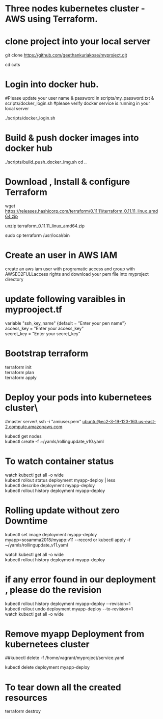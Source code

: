 # Three nodes kubernetes cluster - AWS using Terraform.

# clone project into your local server
git clone https://github.com/geethankuriakose/myproject.git 

cd cats
# Login into docker hub. 

#Please update your user name & password in scripts/my_password.txt & scripts/docker_login.sh
#please verify docker service is running in your local server

./scripts/docker_login.sh 

# Build & push docker images into docker hub

./scripts/build_push_docker_img.sh
cd ..

# Download , Install & configure Terraform

wget https://releases.hashicorp.com/terraform/0.11.11/terraform_0.11.11_linux_amd64.zip

unzip terraform_0.11.11_linux_amd64.zip

sudo cp terraform /usr/local/bin

# Create an user in AWS IAM

create an aws iam user with programatic access and group with AWSEC2FULLaccess rights  and download your pem file into myproject directory

# update following varaibles in myprooject.tf
 
variable "ssh_key_name" {default = "Enter your pen name"}\
access_key = "Enter your access_key"\
secret_key = "Enter your secret_key"

# Bootstrap terraform

terraform init\
terraform plan\
terraform apply

# Deploy your pods into kubernetees cluster\
#master server\\
ssh -i "amiuser.pem" ubuntu@ec2-3-19-123-163.us-east-2.compute.amazonaws.com

kubectl get nodes\
kubectl  create -f ~/yamls/rollingupdate_v10.yaml

# To watch container  status

watch kubectl get all -o wide\
kubectl rollout status deployment myapp-deploy  | less\
kubectl describe deployment myapp-deploy\
kubectl rollout  history  deployment myapp-deploy

# Rolling update without zero Downtime

kubectl set image  deployment myapp-deploy  myapp=sosamma2018/myapp:v11 --record
    or 
kubectl  apply -f ~/yamls/rollingupdate_v11.yaml

watch kubectl get all -o wide\
kubectl rollout  history  deployment myapp-deploy

# if any error found in our deployment  , please do the revision

kubectl rollout  history  deployment myapp-deploy --revision=1 \
kubectl rollout undo deployment myapp-deploy --to-revision=1\
watch kubectl get all -o wide

# Remove  myapp  Deployment from kubernetees cluster 
##kubectl delete -f   /home/vagrant/myproject/service.yaml

kubectl  delete deployment myapp-deploy


# To tear down all the created resources

terraform destroy


